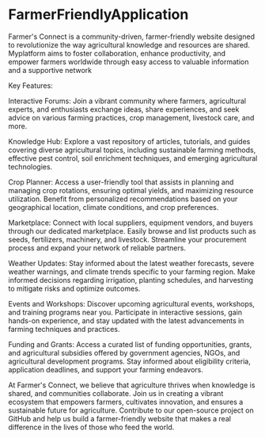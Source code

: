 # FarmerFriendlyApplication
 Farmer's Connect is a community-driven, farmer-friendly website designed to revolutionize the way agricultural knowledge and resources are shared. Myplatform aims to foster collaboration, enhance productivity, and empower farmers worldwide through easy access to valuable information and a supportive network

Key Features:

Interactive Forums: Join a vibrant community where farmers, agricultural experts, and enthusiasts exchange ideas, share experiences, and seek advice on various farming practices, crop management, livestock care, and more.

Knowledge Hub: Explore a vast repository of articles, tutorials, and guides covering diverse agricultural topics, including sustainable farming methods, effective pest control, soil enrichment techniques, and emerging agricultural technologies.

Crop Planner: Access a user-friendly tool that assists in planning and managing crop rotations, ensuring optimal yields, and maximizing resource utilization. Benefit from personalized recommendations based on your geographical location, climate conditions, and crop preferences.

Marketplace: Connect with local suppliers, equipment vendors, and buyers through our dedicated marketplace. Easily browse and list products such as seeds, fertilizers, machinery, and livestock. Streamline your procurement process and expand your network of reliable partners.

Weather Updates: Stay informed about the latest weather forecasts, severe weather warnings, and climate trends specific to your farming region. Make informed decisions regarding irrigation, planting schedules, and harvesting to mitigate risks and optimize outcomes.

Events and Workshops: Discover upcoming agricultural events, workshops, and training programs near you. Participate in interactive sessions, gain hands-on experience, and stay updated with the latest advancements in farming techniques and practices.

Funding and Grants: Access a curated list of funding opportunities, grants, and agricultural subsidies offered by government agencies, NGOs, and agricultural development programs. Stay informed about eligibility criteria, application deadlines, and support your farming endeavors.

At Farmer's Connect, we believe that agriculture thrives when knowledge is shared, and communities collaborate. Join us in creating a vibrant ecosystem that empowers farmers, cultivates innovation, and ensures a sustainable future for agriculture. Contribute to our open-source project on GitHub and help us build a farmer-friendly website that makes a real difference in the lives of those who feed the world.